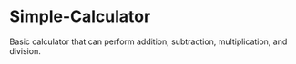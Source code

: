 # Simple-Calculator
Basic calculator that can perform addition, subtraction, multiplication, and division. 
